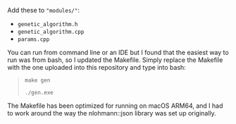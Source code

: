 Add these to `"modules/"`:

- `genetic_algorithm.h`
- `genetic_algorithm.cpp`
- `params.cpp`

You can run from command line or an IDE but I found that the easiest way to run was from bash, so I updated the Makefile. Simply replace the Makefile with the one uploaded into this repository and type into bash:

> `make gen`
>
> `./gen.exe`

The Makefile has been optimized for running on macOS ARM64, and I had to work around the way the nlohmann::json library was set up originally. 
